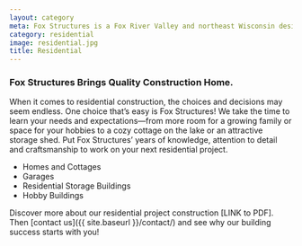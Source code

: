 ```yaml
---
layout: category
meta: Fox Structures is a Fox River Valley and northeast Wisconsin design/build contractor specializing in residential, agricultural and commercial construction.
category: residential
image: residential.jpg
title: Residential
---
```


### Fox Structures Brings Quality Construction Home.

When it comes to residential construction, the choices and decisions may seem endless. One choice that’s easy is Fox Structures! We take the time to learn your needs and expectations—from more room for a growing family or space for your hobbies to a cozy cottage on the lake or an attractive storage shed. Put Fox Structures’ years of knowledge, attention to detail and craftsmanship to work on your next residential project. 

* Homes and Cottages
* Garages
* Residential Storage Buildings
* Hobby Buildings

Discover more about our residential project construction [LINK to PDF]. Then [contact us]({{ site.baseurl }}/contact/) and see why our building success starts with you!
